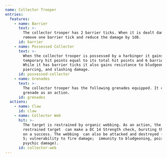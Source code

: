 ```yaml
---
name: Collector Trooper
entries:
  features:
    - name: Barrier
      text: >-
        The collector trooper has 2 barrier ticks. When it is dealt damage,
        remove one barrier tick and reduce the damage by 1d8.
      id: barrier
    - name: Possessed Collector
      text: >-
        When the collector trooper is possessed by a harbinger it gains
        temporary hit points equal to its total hit points and 6 barrier ticks.
        While it has barrier ticks it also gains resistance to bludgeoning,
        piercing, and slashing damage.
      id: possessed-collector
    - name: Grenades
      text: >-
        The collector trooper has the following grenades equipped. It can use a
        grenade as an action.
      id: grenades
  actions:
    - name: Claw
      id: claw
    - name: Collector Web
      hit: >-
        The target is restrained by organic webbing. As an action, the
        restrained target  can make a DC 14 Strength check, bursting the webbing
        on a success. The webbing  can also be attacked and destroyed (AC 10; hp
        5; vulnerability to fire damage;  immunity to bludgeoning, poison, and
        psychic damage).
      id: collector-web
---
```

